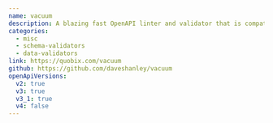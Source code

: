```yaml
---
name: vacuum
description: A blazing fast OpenAPI linter and validator that is compatible with Spectral rulesets, and designed for enterprise-grade speed and scale.
categories:
  - misc
  - schema-validators
  - data-validators
link: https://quobix.com/vacuum
github: https://github.com/daveshanley/vacuum
openApiVersions:
  v2: true
  v3: true
  v3_1: true
  v4: false
---
```

